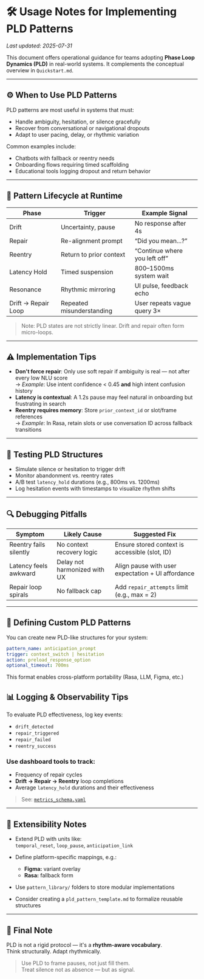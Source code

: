 # 🛠️ Usage Notes for Implementing PLD Patterns

_Last updated: 2025-07-31_

This document offers operational guidance for teams adopting **Phase Loop Dynamics (PLD)** in real-world systems. It complements the conceptual overview in `Quickstart.md`.

---

## ⚙️ When to Use PLD Patterns

PLD patterns are most useful in systems that must:

- Handle ambiguity, hesitation, or silence gracefully
- Recover from conversational or navigational dropouts
- Adapt to user pacing, delay, or rhythmic variation

Common examples include:

- Chatbots with fallback or reentry needs  
- Onboarding flows requiring timed scaffolding  
- Educational tools logging dropout and return behavior

---

## 🔄 Pattern Lifecycle at Runtime

| Phase              | Trigger                            | Example Signal                          |
|--------------------|------------------------------------|------------------------------------------|
| Drift              | Uncertainty, pause                 | No response after 4s                     |
| Repair             | Re-alignment prompt                | “Did you mean...?”                      |
| Reentry            | Return to prior context            | “Continue where you left off”           |
| Latency Hold       | Timed suspension                   | 800–1500ms system wait                  |
| Resonance          | Rhythmic mirroring                 | UI pulse, feedback echo                 |
| Drift → Repair Loop| Repeated misunderstanding          | User repeats vague query 3×             |

> Note: PLD states are not strictly linear. Drift and repair often form micro-loops.

---

## ⚠️ Implementation Tips

- **Don't force repair**: Only use soft repair if ambiguity is real — not after every low NLU score  
  → *Example*: Use intent confidence < 0.45 **and** high intent confusion history  
- **Latency is contextual**: A 1.2s pause may feel natural in onboarding but frustrating in search  
- **Reentry requires memory**: Store `prior_context_id` or slot/frame references  
  → *Example*: In Rasa, retain slots or use conversation ID across fallback transitions

---

## 🧪 Testing PLD Structures

- Simulate silence or hesitation to trigger drift
- Monitor abandonment vs. reentry rates
- A/B test `latency_hold` durations (e.g., 800ms vs. 1200ms)
- Log hesitation events with timestamps to visualize rhythm shifts

---

## 🔍 Debugging Pitfalls

| Symptom                 | Likely Cause                    | Suggested Fix                                |
|-------------------------|----------------------------------|----------------------------------------------|
| Reentry fails silently  | No context recovery logic        | Ensure stored context is accessible (slot, ID)|
| Latency feels awkward   | Delay not harmonized with UX     | Align pause with user expectation + UI affordance |
| Repair loop spirals     | No fallback cap                  | Add `repair_attempts` limit (e.g., max = 2)  |

---

## 🧩 Defining Custom PLD Patterns

You can create new PLD-like structures for your system:

```yaml
pattern_name: anticipation_prompt
trigger: context_switch | hesitation
action: preload_response_option
optional_timeout: 700ms
```
This format enables cross-platform portability (Rasa, LLM, Figma, etc.)

## 📊 Logging & Observability Tips

To evaluate PLD effectiveness, log key events:

- `drift_detected`  
- `repair_triggered`  
- `repair_failed`  
- `reentry_success`  

### Use dashboard tools to track:

- Frequency of repair cycles  
- **Drift → Repair → Reentry** loop completions  
- Average `latency_hold` durations and their effectiveness  

> See: [`metrics_schema.yaml`](#)

---

## 🔄 Extensibility Notes

- Extend PLD with units like:  
  `temporal_reset`, `loop_pause`, `anticipation_link`

- Define platform-specific mappings, e.g.:  
  - **Figma:** variant overlay  
  - **Rasa:** fallback form

- Use `pattern_library/` folders to store modular implementations  
- Consider creating a `pld_pattern_template.md` to formalize reusable structures

---

## 🧠 Final Note

PLD is not a rigid protocol — it's a **rhythm-aware vocabulary**.  
Think structurally. Adapt rhythmically.

> Use PLD to frame pauses, not just fill them.  
> Treat silence not as absence — but as signal.


